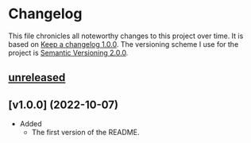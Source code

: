 # Changelog

This file chronicles all noteworthy changes to this project over time. It is based on [Keep a changelog 1.0.0](https://keepachangelog.com/en/1.0.0/). The versioning scheme I use for the project is [Semantic Versioning 2.0.0](https://semver.org/).

## [unreleased]

## [v1.0.0] (2022-10-07)

-   Added
    -   The first version of the README.


[unreleased]: https://github.com/jn-programutveckling/.github/compare/v1.0.0…HEAD
[version number of latest release]: https://github.com/jn-programutveckling/.github/compare/57ab3d6a1d8dedf290785314b6b497cd6ca185d6…v1.0.0